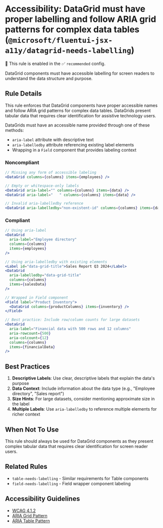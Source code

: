 # Accessibility: DataGrid must have proper labelling and follow ARIA grid patterns for complex data tables (`@microsoft/fluentui-jsx-a11y/datagrid-needs-labelling`)

💼 This rule is enabled in the ✅ `recommended` config.

<!-- end auto-generated rule header -->

DataGrid components must have accessible labelling for screen readers to understand the data structure and purpose.

## Rule Details

This rule enforces that DataGrid components have proper accessible names and follow ARIA grid patterns for complex data tables. DataGrids present tabular data that requires clear identification for assistive technology users.

DataGrids must have an accessible name provided through one of these methods:
- `aria-label` attribute with descriptive text
- `aria-labelledby` attribute referencing existing label elements
- Wrapping in a `Field` component that provides labeling context

### Noncompliant

```jsx
// Missing any form of accessible labeling
<DataGrid columns={columns} items={employees} />

// Empty or whitespace-only labels
<DataGrid aria-label="" columns={columns} items={data} />
<DataGrid aria-label="   " columns={columns} items={data} />

// Invalid aria-labelledby reference
<DataGrid aria-labelledby="non-existent-id" columns={columns} items={data} />
```

### Compliant

```jsx
// Using aria-label
<DataGrid 
  aria-label="Employee directory" 
  columns={columns} 
  items={employees} 
/>

// Using aria-labelledby with existing elements
<Label id="data-grid-title">Sales Report Q3 2024</Label>
<DataGrid 
  aria-labelledby="data-grid-title"
  columns={columns} 
  items={salesData} 
/>

// Wrapped in Field component
<Field label="Product Inventory">
  <DataGrid columns={productColumns} items={inventory} />
</Field>

// Best practice: Include row/column counts for large datasets
<DataGrid
  aria-label="Financial data with 500 rows and 12 columns"
  aria-rowcount={500}
  aria-colcount={12}
  columns={columns}
  items={financialData}
/>
```

## Best Practices

1. **Descriptive Labels**: Use clear, descriptive labels that explain the data's purpose
2. **Data Context**: Include information about the data type (e.g., "Employee directory", "Sales report")
3. **Size Hints**: For large datasets, consider mentioning approximate size in the label
4. **Multiple Labels**: Use `aria-labelledby` to reference multiple elements for richer context

## When Not To Use

This rule should always be used for DataGrid components as they present complex tabular data that requires clear identification for screen reader users.

## Related Rules

- `table-needs-labelling` - Similar requirements for Table components
- `field-needs-labelling` - Field wrapper component labeling

## Accessibility Guidelines

- [WCAG 4.1.2](https://www.w3.org/WAI/WCAG21/Understanding/name-role-value.html)
- [ARIA Grid Pattern](https://www.w3.org/WAI/ARIA/apg/patterns/grid/)
- [ARIA Table Pattern](https://www.w3.org/WAI/ARIA/apg/patterns/table/)
